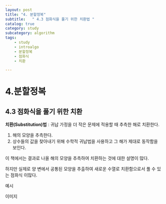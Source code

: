 ```yaml
---
layout: post
title: "4. 분할정복"
subtitle:   " 4.3 점화식을 풀기 위한 치환법 "
catalog: true
category: study
subcategory: algorithm
tags:
    - study
    - introalgo
    - 분할정복
    - 점화식
    - 치환

---
```


# 4.분할정복

## 4.3 점화식을 풀기 위한 치환

**치환(Substitution)법** : 귀납 가정을 더 작은 문제에 적용할 때 추측한 해로 치환한다.

1. 해의 모양을 추측한다.
2. 상수들의 값을 찾아내기 위해 수학적 귀납법을 사용하고 그 해가 제대로 동작함을 보인다.



이 책에서는 결과로 나올 해의 모양을 추측하여 치환하는 것에 대한 설명이 많다.

하지만 실제로 양 변에서 공통된 모양을 추출하여 새로운 수열로 치환함으로서 풀 수 있는 점화식 이많다.

예시

이미지





